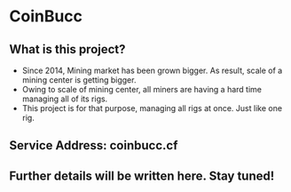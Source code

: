 # CoinBucc
## What is this project?
+ Since 2014, Mining market has been grown bigger. As result, scale of a mining center is getting bigger.
+ Owing to scale of mining center, all miners are having a hard time managing all of its rigs.
+ This project is for that purpose, managing all rigs at once. Just like one rig.
## Service Address: coinbucc.cf
## Further details will be written here. Stay tuned!

